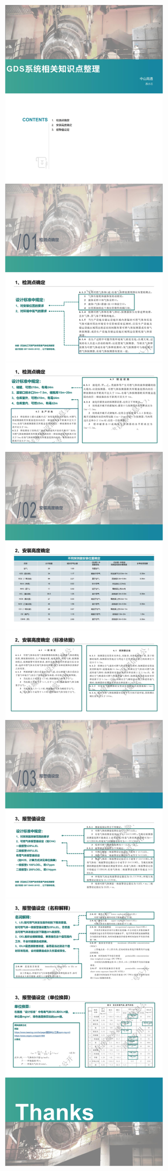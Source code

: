 ![](GDS系统知识点/GDS系统知识点_00.jpg)
![](学习/GDS系统知识点/GDS系统知识点_01.jpg)
![](学习/GDS系统知识点/GDS系统知识点_02.jpg)
![](学习/GDS系统知识点/GDS系统知识点_03.jpg)
![](学习/GDS系统知识点/GDS系统知识点_04.jpg)
![](学习/GDS系统知识点/GDS系统知识点_05.jpg)
![](学习/GDS系统知识点/GDS系统知识点_06.jpg)
![](学习/GDS系统知识点/GDS系统知识点_07.jpg)
![](学习/GDS系统知识点/GDS系统知识点_08.jpg)
![](学习/GDS系统知识点/GDS系统知识点_09.jpg)
![](学习/GDS系统知识点/GDS系统知识点_10.jpg)
![](学习/GDS系统知识点/GDS系统知识点_11.jpg)
![](学习/GDS系统知识点/GDS系统知识点_12.jpg)

